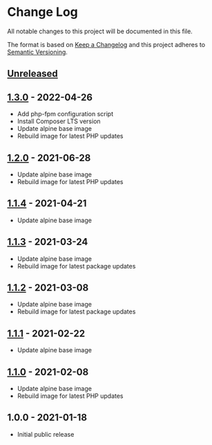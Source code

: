 # Change Log

All notable changes to this project will be documented in this file.

The format is based on [Keep a Changelog](http://keepachangelog.com/)
and this project adheres to [Semantic Versioning](http://semver.org/).

## [Unreleased]

## [1.3.0] - 2022-04-26
- Add php-fpm configuration script
- Install Composer LTS version
- Update alpine base image
- Rebuild image for latest PHP updates

## [1.2.0] - 2021-06-28
- Update alpine base image
- Rebuild image for latest PHP updates

## [1.1.4] - 2021-04-21
- Update alpine base image

## [1.1.3] - 2021-03-24
- Update alpine base image
- Rebuild image for latest package updates

## [1.1.2] - 2021-03-08
- Update alpine base image
- Rebuild image for latest package updates

## [1.1.1] - 2021-02-22
- Update alpine base image

## [1.1.0] - 2021-02-08
- Update alpine base image
- Rebuild image for latest PHP updates

## 1.0.0 - 2021-01-18

- Initial public release

[Unreleased]: https://github.com/gmitirol/alpine313-php74/compare/1.3.0...HEAD
[1.3.0]: https://github.com/gmitirol/alpine313-php74/compare/1.2.0...1.3.0
[1.2.0]: https://github.com/gmitirol/alpine313-php74/compare/1.1.4...1.2.0
[1.1.4]: https://github.com/gmitirol/alpine313-php74/compare/1.1.3...1.1.4
[1.1.3]: https://github.com/gmitirol/alpine313-php74/compare/1.1.2...1.1.3
[1.1.2]: https://github.com/gmitirol/alpine313-php74/compare/1.1.1...1.1.2
[1.1.1]: https://github.com/gmitirol/alpine313-php74/compare/1.1.0...1.1.1
[1.1.0]: https://github.com/gmitirol/alpine313-php74/compare/1.0.0...1.1.0
